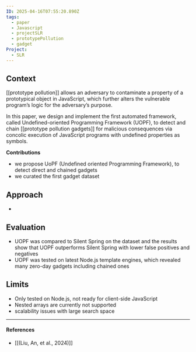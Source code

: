 ```yaml
---
ID: 2025-04-16T07:55:20.890Z
tags:
  - paper
  - Javascript
  - projectSLR
  - prototypePollution
  - gadget
Project:
  - SLR
---
```

## Context

[[prototype pollution]] allows an adversary to contaminate a property of a prototypical object in JavaScript, which further alters the vulnerable program’s logic for the adversary’s purpose.

In this paper, we design and implement the first automated framework, called Undefined-oriented Programming Framework (UOPF), to detect and chain [[prototype pollution gadgets]] for malicious consequences via concolic execution of JavaScript programs with undefined properties as symbols.

**Contributions**
- we propose UoPF (Undefined oriented Programming Framework), to detect direct and chained gadgets
- we curated the first gadget dataset

## Approach

- 

## Evaluation

- UOPF was compared to Silent Spring on the dataset and the results show that UOPF outperforms Silent Spring with lower false positives and negatives
- UOPF was tested on latest Node.js template engines, which revealed many zero-day gadgets including chained ones

## Limits

- Only tested on Node.js, not ready for client-side JavaScript
- Nested arrays are currently not supported
- scalability issues with large search space

---
#### References
- [[(Liu, An, et al., 2024)]]

